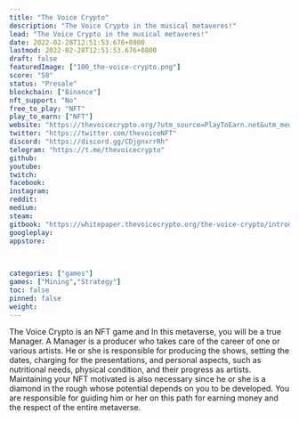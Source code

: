 ```yaml
---
title: "The Voice Crypto"
description: "The Voice Crypto in the musical metaveres!"
lead: "The Voice Crypto in the musical metaveres!"
date: 2022-02-28T12:51:53.676+0800
lastmod: 2022-02-28T12:51:53.676+0800
draft: false
featuredImage: ["100_the-voice-crypto.png"]
score: "58"
status: "Presale"
blockchain: ["Binance"]
nft_support: "No"
free_to_play: "NFT"
play_to_earn: ["NFT"]
website: "https://thevoicecrypto.org/?utm_source=PlayToEarn.net&utm_medium=organic&utm_campaign=gamepage"
twitter: "https://twitter.com/thevoiceNFT"
discord: "https://discord.gg/CDjgnxrrRh"
telegram: "https://t.me/thevoicecrypto"
github: 
youtube: 
twitch: 
facebook: 
instagram: 
reddit: 
medium: 
steam: 
gitbook: "https://whitepaper.thevoicecrypto.org/the-voice-crypto/introduccion"
googleplay: 
appstore: 

  
    
categories: ["games"]
games: ["Mining","Strategy"]
toc: false
pinned: false
weight: 
---
```

The Voice Crypto is an NFT game and In this metaverse, you will be a true Manager. A Manager is a producer who takes care of the career of one or various artists. He or she is responsible for producing the shows, setting the dates, charging for the presentations, and personal aspects, such as nutritional needs, physical condition, and their progress as artists. Maintaining your NFT motivated is also necessary since he or she is a diamond in the rough whose potential depends on you to be developed. You are responsible for guiding him or her on this path for earning money and the respect of the entire metaverse.